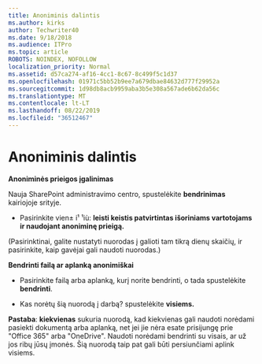 ```yaml
---
title: Anoniminis dalintis
ms.author: kirks
author: Techwriter40
ms.date: 9/18/2018
ms.audience: ITPro
ms.topic: article
ROBOTS: NOINDEX, NOFOLLOW
localization_priority: Normal
ms.assetid: d57ca274-af16-4cc1-8c67-8c499f5c1d37
ms.openlocfilehash: 01971c5bb52b9ee7a679dbae84632d777f29952a
ms.sourcegitcommit: 1d98db8acb9959aba3b5e308a567ade6b62da56c
ms.translationtype: MT
ms.contentlocale: lt-LT
ms.lasthandoff: 08/22/2019
ms.locfileid: "36512467"
---
```

# <a name="anonymous-sharing"></a>Anoniminis dalintis

 **Anoniminės prieigos įgalinimas**
  
Nauja SharePoint administravimo centro, spustelėkite **bendrinimas** kairiojoje srityje. 
  
- Pasirinkite vien± i¹ ¹iù: **leisti keistis patvirtintas išoriniams vartotojams ir naudojant anoniminę prieigą.**
  
(Pasirinktinai, galite nustatyti nuorodas į galioti tam tikrą dienų skaičių, ir pasirinkite, kaip gavėjai gali naudoti nuorodas.)
    
 **Bendrinti failą ar aplanką anonimiškai**
  
- Pasirinkite failą arba aplanką, kurį norite bendrinti, o tada spustelėkite **bendrinti**. 
    
- Kas norėtų šią nuorodą į darbą? spustelėkite **visiems.**
  
 **Pastaba**: **kiekvienas** sukuria nuorodą, kad kiekvienas gali naudoti norėdami pasiekti dokumentą arba aplanką, net jei jie nėra esate prisijungę prie "Office 365" arba "OneDrive". Naudoti norėdami bendrinti su visais, ar už jos ribų jūsų įmonės. Šią nuorodą taip pat gali būti persiunčiami aplink visiems. 
    


